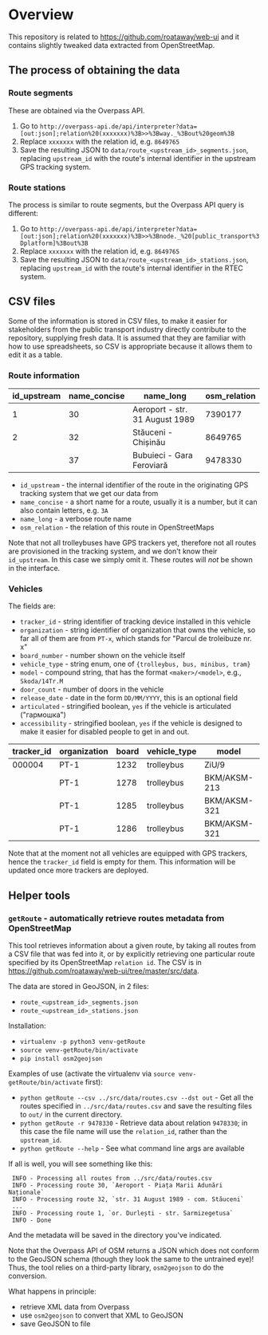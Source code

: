# Overview

This repository is related to https://github.com/roataway/web-ui and it contains slightly
tweaked data extracted from OpenStreetMap.

## The process of obtaining the data

### Route segments

These are obtained via the Overpass API.

1. Go to `http://overpass-api.de/api/interpreter?data=[out:json];relation%20(xxxxxxx)%3B>>%3Bway._%3Bout%20geom%3B`
2. Replace `xxxxxxx` with the relation id, e.g. `8649765`
3. Save the resulting JSON to `data/route_<upstream_id>_segments.json`, replacing `upstream_id` with the route's internal identifier in the upstream GPS tracking system.

### Route stations

The process is similar to route segments, but the Overpass API query is different:

1. Go to `http://overpass-api.de/api/interpreter?data=[out:json];relation%20(xxxxxxx)%3B>>%3Bnode._%20[public_transport%3Dplatform]%3Bout%3B`
2. Replace `xxxxxxx` with the relation id, e.g. `8649765`
3. Save the resulting JSON to `data/route_<upstream_id>_stations.json`, replacing `upstream_id` with the route's internal identifier in the RTEC system.


## CSV files
Some of the information is stored in CSV files, to make it easier for stakeholders
from the public transport industry directly contribute to the repository, supplying
fresh data. It is assumed that they are familiar with how to use spreadsheets, so
CSV is appropriate because it allows them to edit it as a table.

### Route information

| id_upstream | name_concise | name_long                      | osm_relation |
| ----------- | ------------ | ------------------------------ | ------------ |
| 1           | 30           | Aeroport - str. 31 August 1989 | 7390177      |
| 2           | 32           | Stăuceni - Chișinău            | 8649765      |
|             | 37           | Bubuieci - Gara Feroviară      | 9478330      |

- `id_upstream` - the internal identifier of the route in the originating GPS tracking system that we get our data from
- `name_concise` - a short name for a route, usually it is a number, but it can also contain letters, e.g. `3A`
- `name_long` - a verbose route name
- `osm_relation` - the relation of this route in OpenStreetMaps

Note that not all trolleybuses have GPS trackers yet, therefore not all routes are provisioned in the tracking system, and we don't know their `id_upstream`. In this case we simply omit it. These routes will _not_ be shown in the interface.

### Vehicles

The fields are:

- `tracker_id` - string identifier of tracking device installed in this vehicle
- `organization` - string identifier of organization that owns the vehicle, so far all of them are from `PT-x`, which stands for "Parcul de troleibuze nr. x"
- `board_number` - number shown on the vehicle itself
- `vehicle_type` - string enum, one of `{trolleybus, bus, minibus, tram}`
- `model` - compound string, that has the format `<maker>/<model>`, e.g., `Skoda/14Tr.M`
- `door_count` - number of doors in the vehicle
- `release_date` - date in the form `DD/MM/YYYY`, this is an optional field
- `articulated` - stringified boolean, `yes` if the vehicle is articulated ("гармошка")
- `accessibility` - stringified boolean, `yes` if the vehicle is designed to make it easier for disabled people to get in and out.

| tracker_id | organization | board | vehicle_type | model        | door_count | release_date | articulated | accessibility |
| ---------- | ------------ | ----- | ------------ | ------------ | ---------- | ------------ | ----------- | ------------- |
| 000004     | PT-1         | 1232  | trolleybus   | ZiU/9        | 3          | 01/11/1989   |             |               |
|            | PT-1         | 1278  | trolleybus   | BKM/AKSM-213 | 4          | 15/11/2005   | yes         |               |
|            | PT-1         | 1285  | trolleybus   | BKM/AKSM-321 | 3          | 27/04/2011   |             | yes           |
|            | PT-1         | 1286  | trolleybus   | BKM/AKSM-321 | 3          | 27/04/2011   |             | yes           |

Note that at the moment not all vehicles are equipped with GPS trackers, hence the `tracker_id` field is empty for them. This information will be updated once more trackers are deployed.



## Helper tools

### `getRoute` - automatically retrieve routes metadata from OpenStreetMap

This tool retrieves information about a given route, by taking all routes from a CSV
file that was fed into it, or by explicitly retrieving one particular route specified
by its OpenStreetMap `relation id`.
The CSV is in https://github.com/roataway/web-ui/tree/master/src/data.

The data are stored in GeoJSON, in 2 files:
- `route_<upstream_id>_segments.json`
- `route_<upstream_id>_stations.json`

Installation:

- `virtualenv -p python3 venv-getRoute`
- `source venv-getRoute/bin/activate`
- `pip install osm2geojson`

Examples of use (activate the virtualenv via `source venv-getRoute/bin/activate` first):

- `python getRoute --csv ../src/data/routes.csv --dst out` - Get all the routes specified in
  `../src/data/routes.csv` and save the resulting files to `out/` in the current directory.
- `python getRoute -r 9478330` - Retrieve data about relation `9478330`; in this case the file
  name will use the `relation_id`, rather than the `upstream_id`.
- `python getRoute --help` - See what command line args are available

If all is well, you will see something like this:

```
 INFO - Processing all routes from ../src/data/routes.csv
 INFO - Processing route 30, `Aeroport - Piața Marii Adunări Naționale`
 INFO - Processing route 32, `str. 31 August 1989 - com. Stăuceni`
 ...
 INFO - Processing route 1, `or. Durlești - str. Sarmizegetusa`
 INFO - Done
```

And the metadata will be saved in the directory you've indicated.

Note that the Overpass API of OSM returns a JSON which does not conform to the GeoJSON
schema (though they look the same to the untrained eye)! Thus, the tool relies on a
third-party library, `osm2geojson` to do the conversion.

What happens in principle:

- retrieve XML data from Overpass
- use `osm2geojson` to convert that XML to GeoJSON
- save GeoJSON to file
